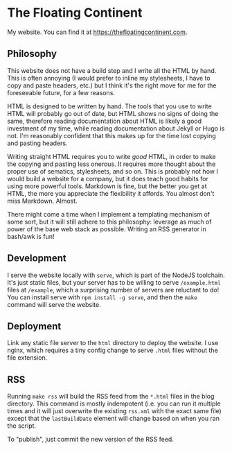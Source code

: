 # The Floating Continent
My website. You can find it at https://thefloatingcontinent.com.

## Philosophy
This website does not have a build step and I write all the HTML by hand.
This is often annoying (I would prefer to inline my stylesheets, I have to copy and paste headers, etc.) but I think it's the right move for me for the foreseeable future, for a few reasons.

HTML is designed to be written by hand.
The tools that you use to write HTML will probably go out of date, but HTML shows no signs of doing the same, therefore reading documentation about HTML is likely a good investment of my time, while reading documentation about Jekyll or Hugo is not.
I'm reasonably confident that this makes up for the time lost copying and pasting headers.

Writing straight HTML requires you to write _good_ HTML, in order to make the copying and pasting less onerous.
It requires more thought about the proper use of sematics, stylesheets, and so on.
This is probably not how I would build a website for a company, but it does teach good habits for using more powerful tools.
Markdown is fine, but the better you get at HTML, the more you appreciate the flexibility it affords.
You almost don't miss Markdown.
Almost.

There might come a time when I implement a templating mechanism of some sort, but it will still adhere to this philosophy: leverage as much of power of the base web stack as possible.
Writing an RSS generator in bash/awk is fun!

## Development
I serve the website locally with `serve`, which is part of the NodeJS toolchain.
It's just static files, but your server has to be willing to serve `/example.html` files at `/example`, which a surprising number of servers are reluctant to do!
You can install serve with `npm install -g serve`, and then the `make` command will serve the website.

## Deployment
Link any static file server to the `html` directory to deploy the website.
I use nginx, which requires a tiny config change to serve `.html` files without the file extension.

## RSS
Running `make rss` will build the RSS feed from the `*.html` files in the blog directory.
This command is mostly indempotent (i.e. you can run it multiple times and it will just overwrite the existing `rss.xml` with the exact same file) except that the `lastBuildDate` element will change based on when you ran the script.

To "publish", just commit the new version of the RSS feed.
